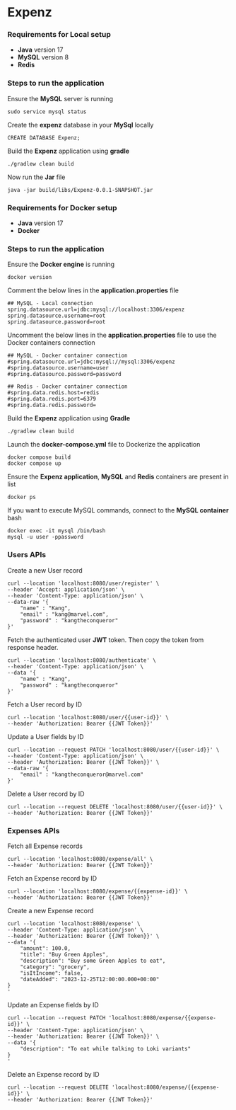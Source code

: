 # Expenz

### Requirements for Local setup
* **Java** version 17
* **MySQL** version 8
* **Redis**


### Steps to run the application

Ensure the **MySQL** server is running
```shell
sudo service mysql status
```

Create the **expenz** database in your **MySql** locally
```shell
CREATE DATABASE Expenz;
```

Build the **Expenz** application using **gradle**
```shell
./gradlew clean build
```

Now run the **Jar** file
```shell
java -jar build/libs/Expenz-0.0.1-SNAPSHOT.jar
```


### Requirements for Docker setup
* **Java** version 17
* **Docker**


### Steps to run the application

Ensure the **Docker engine** is running
```shell
docker version
```

Comment the below lines in the **application.properties** file
```text
## MySQL - Local connection
spring.datasource.url=jdbc:mysql://localhost:3306/expenz
spring.datasource.username=root
spring.datasource.password=root
```

Uncomment the below lines in the **application.properties** file to use the Docker containers connection
```text
## MySQL - Docker container connection
#spring.datasource.url=jdbc:mysql://mysql:3306/expenz
#spring.datasource.username=user
#spring.datasource.password=password

## Redis - Docker container connection
#spring.data.redis.host=redis
#spring.data.redis.port=6379
#spring.data.redis.password=
```

Build the **Expenz** application using **Gradle**
```shell
./gradlew clean build
```

Launch the **docker-compose.yml** file to Dockerize the application
```shell
docker compose build
docker compose up
```

Ensure the **Expenz application**, **MySQL** and **Redis** containers are present in list
```shell
docker ps
```

If you want to execute MySQL commands, connect to the **MySQL container** bash
```shell
docker exec -it mysql /bin/bash
mysql -u user -ppassword
```


### Users APIs

Create a new User record
```shell
curl --location 'localhost:8080/user/register' \
--header 'Accept: application/json' \
--header 'Content-Type: application/json' \
--data-raw '{
    "name" : "Kang",
    "email" : "kang@marvel.com",
    "password" : "kangtheconqueror"
}'
```

Fetch the authenticated user **JWT** token. Then copy the token from response header.
```shell
curl --location 'localhost:8080/authenticate' \
--header 'Content-Type: application/json' \
--data '{
    "name" : "Kang",
    "password" : "kangtheconqueror"
}'
```

Fetch a User record by ID
```shell
curl --location 'localhost:8080/user/{{user-id}}' \
--header 'Authorization: Bearer {{JWT Token}}'
```

Update a User fields by ID
```shell
curl --location --request PATCH 'localhost:8080/user/{{user-id}}' \
--header 'Content-Type: application/json' \
--header 'Authorization: Bearer {{JWT Token}}' \
--data-raw '{
    "email" : "kangtheconqueror@marvel.com"
}'
```

Delete a User record by ID
```shell
curl --location --request DELETE 'localhost:8080/user/{{user-id}}' \
--header 'Authorization: Bearer {{JWT Token}}'
```


### Expenses APIs

Fetch all Expense records
```shell
curl --location 'localhost:8080/expense/all' \
--header 'Authorization: Bearer {{JWT Token}}'
```

Fetch an Expense record by ID
```shell
curl --location 'localhost:8080/expense/{{expense-id}}' \
--header 'Authorization: Bearer {{JWT Token}}'
```

Create a new Expense record
```shell
curl --location 'localhost:8080/expense' \
--header 'Content-Type: application/json' \
--header 'Authorization: Bearer {{JWT Token}}' \
--data '{
    "amount": 100.0,
    "title": "Buy Green Apples",
    "description": "Buy some Green Apples to eat",
    "category": "grocery",
    "isItIncome": false,
    "dateAdded": "2023-12-25T12:00:00.000+00:00"
}
'
```

Update an Expense fields by ID
```shell
curl --location --request PATCH 'localhost:8080/expense/{{expense-id}}' \
--header 'Content-Type: application/json' \
--header 'Authorization: Bearer {{JWT Token}}' \
--data '{
    "description": "To eat while talking to Loki variants"
}
'
```

Delete an Expense record by ID
```shell
curl --location --request DELETE 'localhost:8080/expense/{{expense-id}}' \
--header 'Authorization: Bearer {{JWT Token}}'
```
